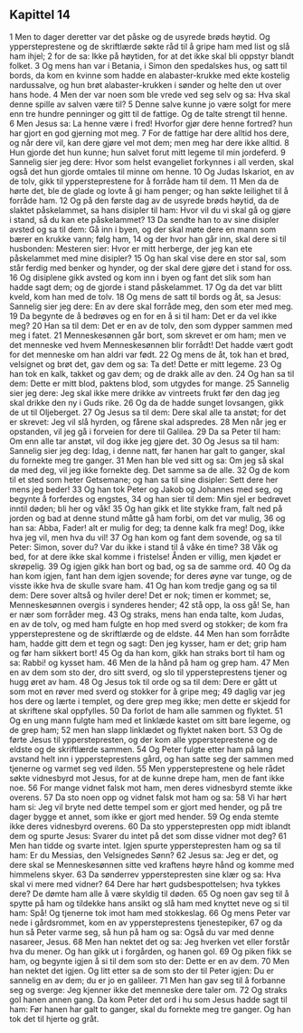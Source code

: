 ## Kapittel 14

1 Men to dager deretter var det påske og de usyrede brøds høytid. Og yppersteprestene og de skriftlærde søkte råd til å gripe ham med list og slå ham ihjel;
2 for de sa: Ikke på høytiden, for at det ikke skal bli oppstyr blandt folket.
3 Og mens han var i Betania, i Simon den spedalskes hus, og satt til bords, da kom en kvinne som hadde en alabaster-krukke med ekte kostelig nardussalve, og hun brøt alabaster-krukken i sønder og helte den ut over hans hode.
4 Men der var noen som ble vrede ved seg selv og sa: Hva skal denne spille av salven være til?
5 Denne salve kunne jo være solgt for mere enn tre hundre penninger og gitt til de fattige. Og de talte strengt til henne.
6 Men Jesus sa: La henne være i fred! Hvorfor gjør dere henne fortred? hun har gjort en god gjerning mot meg.
7 For de fattige har dere alltid hos dere, og når dere vil, kan dere gjøre vel mot dem; men meg har dere ikke alltid.
8 Hun gjorde det hun kunne; hun salvet forut mitt legeme til min jordeferd.
9 Sannelig sier jeg dere: Hvor som helst evangeliet forkynnes i all verden, skal også det hun gjorde omtales til minne om henne.
10 Og Judas Iskariot, en av de tolv, gikk til yppersteprestene for å forråde ham til dem.
11 Men da de hørte det, ble de glade og lovte å gi ham penger; og han søkte leilighet til å forråde ham.
12 Og på den første dag av de usyrede brøds høytid, da de slaktet påskelammet, sa hans disipler til ham: Hvor vil du vi skal gå og gjøre i stand, så du kan ete påskelammet?
13 Da sendte han to av sine disipler avsted og sa til dem: Gå inn i byen, og der skal møte dere en mann som bærer en krukke vann; følg ham,
14 og der hvor han går inn, skal dere si til husbonden: Mesteren sier: Hvor er mitt herberge, der jeg kan ete påskelammet med mine disipler?
15 Og han skal vise dere en stor sal, som står ferdig med benker og hynder, og der skal dere gjøre det i stand for oss.
16 Og disiplene gikk avsted og kom inn i byen og fant det slik som han hadde sagt dem; og de gjorde i stand påskelammet.
17 Og da det var blitt kveld, kom han med de tolv.
18 Og mens de satt til bords og åt, sa Jesus: Sannelig sier jeg dere: En av dere skal forråde meg, den som eter med meg.
19 Da begynte de å bedrøves og en for en å si til ham: Det er da vel ikke meg?
20 Han sa til dem: Det er en av de tolv, den som dypper sammen med meg i fatet.
21 Menneskesønnen går bort, som skrevet er om ham; men ve det menneske ved hvem Menneskesønnen blir forrådt! Det hadde vært godt for det menneske om han aldri var født.
22 Og mens de åt, tok han et brød, velsignet og brøt det, gav dem og sa: Ta det! Dette er mitt legeme.
23 Og han tok en kalk, takket og gav dem; og de drakk alle av den.
24 Og han sa til dem: Dette er mitt blod, paktens blod, som utgydes for mange.
25 Sannelig sier jeg dere: Jeg skal ikke mere drikke av vintreets frukt før den dag jeg skal drikke den ny i Guds rike.
26 Og da de hadde sunget lovsangen, gikk de ut til Oljeberget.
27 Og Jesus sa til dem: Dere skal alle ta anstøt; for det er skrevet: Jeg vil slå hyrden, og fårene skal adspredes.
28 Men når jeg er opstanden, vil jeg gå i forveien for dere til Galilea.
29 Da sa Peter til ham: Om enn alle tar anstøt, vil dog ikke jeg gjøre det.
30 Og Jesus sa til ham: Sannelig sier jeg deg: Idag, i denne natt, før hanen har galt to ganger, skal du fornekte meg tre ganger.
31 Men han ble ved sitt og sa: Om jeg så skal dø med deg, vil jeg ikke fornekte deg. Det samme sa de alle.
32 Og de kom til et sted som heter Getsemane; og han sa til sine disipler: Sett dere her mens jeg beder!
33 Og han tok Peter og Jakob og Johannes med seg, og begynte å forferdes og engstes,
34 og han sier til dem: Min sjel er bedrøvet inntil døden; bli her og våk!
35 Og han gikk et lite stykke fram, falt ned på jorden og bad at denne stund måtte gå ham forbi, om det var mulig,
36 og han sa: Abba, Fader! alt er mulig for deg; ta denne kalk fra meg! Dog, ikke hva jeg vil, men hva du vil!
37 Og han kom og fant dem sovende, og sa til Peter: Simon, sover du? Var du ikke i stand til å våke én time?
38 Våk og bed, for at dere ikke skal komme i fristelse! Ånden er villig, men kjødet er skrøpelig.
39 Og igjen gikk han bort og bad, og sa de samme ord.
40 Og da han kom igjen, fant han dem igjen sovende; for deres øyne var tunge, og de visste ikke hva de skulle svare ham.
41 Og han kom tredje gang og sa til dem: Dere sover altså og hviler dere! Det er nok; timen er kommet; se, Menneskesønnen overgis i synderes hender;
42 stå opp, la oss gå! Se, han er nær som forråder meg.
43 Og straks, mens han enda talte, kom Judas, en av de tolv, og med ham fulgte en hop med sverd og stokker; de kom fra yppersteprestene og de skriftlærde og de eldste.
44 Men han som forrådte ham, hadde gitt dem et tegn og sagt: Den jeg kysser, ham er det; grip ham og før ham sikkert bort!
45 Og da han kom, gikk han straks bort til ham og sa: Rabbi! og kysset ham.
46 Men de la hånd på ham og grep ham.
47 Men en av dem som sto der, dro sitt sverd, og slo til yppersteprestens tjener og hugg øret av ham.
48 Og Jesus tok til orde og sa til dem: Dere er gått ut som mot en røver med sverd og stokker for å gripe meg;
49 daglig var jeg hos dere og lærte i templet, og dere grep meg ikke; men dette er skjedd for at skriftene skal oppfylles.
50 Da forlot de ham alle sammen og flyktet.
51 Og en ung mann fulgte ham med et linklæde kastet om sitt bare legeme, og de grep ham;
52 men han slapp linklædet og flyktet naken bort.
53 Og de førte Jesus til ypperstepresten, og der kom alle yppersteprestene og de eldste og de skriftlærde sammen.
54 Og Peter fulgte etter ham på lang avstand helt inn i yppersteprestens gård, og han satte seg der sammen med tjenerne og varmet seg ved ilden.
55 Men yppersteprestene og hele rådet søkte vidnesbyrd mot Jesus, for at de kunne drepe ham, men de fant ikke noe.
56 For mange vidnet falsk mot ham, men deres vidnesbyrd stemte ikke overens.
57 Da sto noen opp og vidnet falsk mot ham og sa:
58 Vi har hørt ham si: Jeg vil bryte ned dette tempel som er gjort med hender, og på tre dager bygge et annet, som ikke er gjort med hender.
59 Og enda stemte ikke deres vidnesbyrd overens.
60 Da sto ypperstepresten opp midt iblandt dem og spurte Jesus: Svarer du intet på det som disse vidner mot deg?
61 Men han tidde og svarte intet. Igjen spurte ypperstepresten ham og sa til ham: Er du Messias, den Velsignedes Sønn?
62 Jesus sa: Jeg er det, og dere skal se Menneskesønnen sitte ved kraftens høyre hånd og komme med himmelens skyer.
63 Da sønderrev ypperstepresten sine klær og sa: Hva skal vi mere med vidner?
64 Dere har hørt gudsbespottelsen; hva tykkes dere? De dømte ham alle å være skyldig til døden.
65 Og noen gav seg til å spytte på ham og tildekke hans ansikt og slå ham med knyttet neve og si til ham: Spå! Og tjenerne tok imot ham med stokkeslag.
66 Og mens Peter var nede i gårdsrommet, kom en av yppersteprestens tjenestepiker,
67 og da hun så Peter varme seg, så hun på ham og sa: Også du var med denne nasareer, Jesus.
68 Men han nektet det og sa: Jeg hverken vet eller forstår hva du mener. Og han gikk ut i forgården, og hanen gol.
69 Og piken fikk se ham, og begynte igjen å si til dem som sto der: Dette er en av dem.
70 Men han nektet det igjen. Og litt etter sa de som sto der til Peter igjen: Du er sannelig en av dem; du er jo en galileer.
71 Men han gav seg til å forbanne seg og sverge: Jeg kjenner ikke det menneske dere taler om.
72 Og straks gol hanen annen gang. Da kom Peter det ord i hu som Jesus hadde sagt til ham: Før hanen har galt to ganger, skal du fornekte meg tre ganger. Og han tok det til hjerte og gråt.
